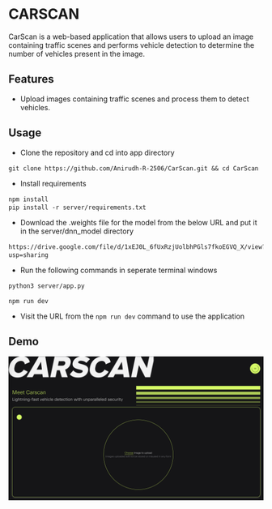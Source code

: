 
# CARSCAN

CarScan is a web-based application that allows users to upload an image containing traffic scenes and performs vehicle detection to determine the number of vehicles present in the image.

## Features

- Upload images containing traffic scenes and process them to detect vehicles.

## Usage

- Clone the repository and cd into app directory
```
git clone https://github.com/Anirudh-R-2506/CarScan.git && cd CarScan
```

- Install requirements
```
npm install
pip install -r server/requirements.txt
```

- Download the .weights file for the model from the below URL and put it in the server/dnn_model directory
```
https://drive.google.com/file/d/1xEJ0L_6fUxRzjUolbhPGls7fkoEGVQ_X/view?usp=sharing
```

- Run the following commands in seperate terminal windows
```
python3 server/app.py
```
```
npm run dev
```
- Visit the URL from the `npm run dev` command to use the application

## Demo

[![CarScan Demo](example/thumbnail.png)](example/recording.mov)
